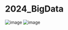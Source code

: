 # 2024_BigData
![image](https://github.com/minseok06/2024_BigData/assets/121544294/28c7e5e2-b4ad-456a-b991-e879ce47c213)
![image](https://github.com/minseok06/2024_BigData/assets/121544294/b5b40843-1c5f-4040-8655-79554e9e8803)
